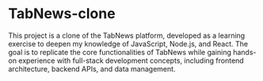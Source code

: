 # TabNews-clone
This project is a clone of the TabNews platform, developed as a learning exercise to deepen my knowledge of JavaScript, Node.js, and React. The goal is to replicate the core functionalities of TabNews while gaining hands-on experience with full-stack development concepts, including frontend architecture, backend APIs, and data management.
